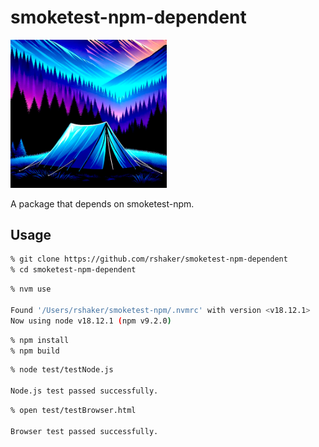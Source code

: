 # smoketest-npm-dependent

<img width="250px" src="assets/tent2.png">

A package that depends on smoketest-npm.

## Usage

```sh
% git clone https://github.com/rshaker/smoketest-npm-dependent
% cd smoketest-npm-dependent
```

```sh
% nvm use

Found '/Users/rshaker/smoketest-npm/.nvmrc' with version <v18.12.1>
Now using node v18.12.1 (npm v9.2.0)
```

```sh
% npm install
% npm build
```

```sh
% node test/testNode.js

Node.js test passed successfully.
```

```sh
% open test/testBrowser.html

Browser test passed successfully.
```
